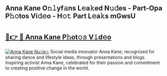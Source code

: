 ## Anna Kane O𝚗𝚕yf𝚊ns L𝚎a𝚔ed N𝚞𝚍es - Part-Opa P𝚑𝚘tos Vi𝚍𝚎o - H𝚘𝚝 Part L𝚎a𝚔s mGwsU

# <h2><a href="http://kf5w3nl.oniu.top/?m=Anna+Kane">🔗👉 🔴 Anna Kane P𝚑ot𝚘𝚜 V𝚒d𝚎o</a></h2>

[![Anna Kane Nu𝚍e𝚜](https://i.imgur.com/0qMVB7G.gif)](http://kf5w3nl.oniu.top/?m=Anna+Kane)
Social media innovator Anna Kane, recognized for sharing dance and lifestyle ideas, through presentations and blogs. Inspiring activist Anna Kane, celebrated for their passion and commitment to creating positive change in the world.  
